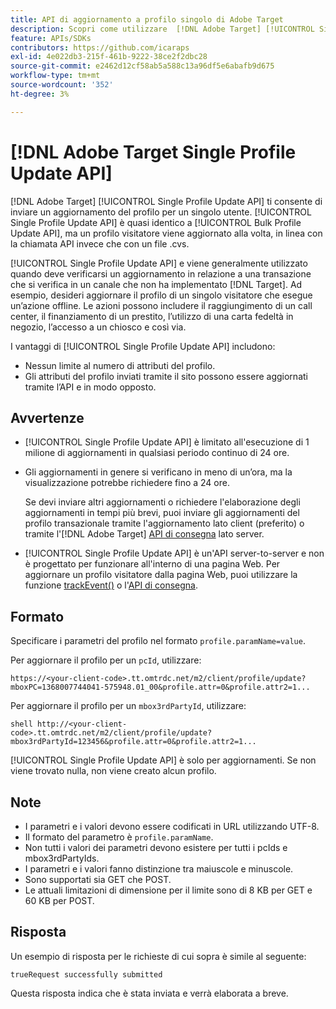 ```yaml
---
title: API di aggiornamento a profilo singolo di Adobe Target
description: Scopri come utilizzare  [!DNL Adobe Target] [!UICONTROL Single Profile Update API] per inviare i dati del profilo di un singolo visitatore a  [!DNL Target].
feature: APIs/SDKs
contributors: https://github.com/icaraps
exl-id: 4e022db3-215f-461b-9222-38ce2f2dbc28
source-git-commit: e2462d12cf58ab5a588c13a96df5e6abafb9d675
workflow-type: tm+mt
source-wordcount: '352'
ht-degree: 3%

---
```


# [!DNL Adobe Target Single Profile Update API]

[!DNL Adobe Target] [!UICONTROL Single Profile Update API] ti consente di inviare un aggiornamento del profilo per un singolo utente. [!UICONTROL Single Profile Update API] è quasi identico a [!UICONTROL Bulk Profile Update API], ma un profilo visitatore viene aggiornato alla volta, in linea con la chiamata API invece che con un file .cvs.

[!UICONTROL Single Profile Update API] e viene generalmente utilizzato quando deve verificarsi un aggiornamento in relazione a una transazione che si verifica in un canale che non ha implementato [!DNL Target]. Ad esempio, desideri aggiornare il profilo di un singolo visitatore che esegue un’azione offline. Le azioni possono includere il raggiungimento di un call center, il finanziamento di un prestito, l’utilizzo di una carta fedeltà in negozio, l’accesso a un chiosco e così via.

I vantaggi di [!UICONTROL Single Profile Update API] includono:

* Nessun limite al numero di attributi del profilo.
* Gli attributi del profilo inviati tramite il sito possono essere aggiornati tramite l’API e in modo opposto.

## Avvertenze

* [!UICONTROL Single Profile Update API] è limitato all&#39;esecuzione di 1 milione di aggiornamenti in qualsiasi periodo continuo di 24 ore.
* Gli aggiornamenti in genere si verificano in meno di un’ora, ma la visualizzazione potrebbe richiedere fino a 24 ore.

  Se devi inviare altri aggiornamenti o richiedere l&#39;elaborazione degli aggiornamenti in tempi più brevi, puoi inviare gli aggiornamenti del profilo transazionale tramite l&#39;aggiornamento lato client (preferito) o tramite l&#39;[!DNL Adobe Target] [API di consegna](/help/dev/implement/delivery-api/overview.md) lato server.

* [!UICONTROL Single Profile Update API] è un&#39;API server-to-server e non è progettato per funzionare all&#39;interno di una pagina Web. Per aggiornare un profilo visitatore dalla pagina Web, puoi utilizzare la funzione [trackEvent()](/help/dev/implement/client-side/atjs/atjs-functions/adobe-target-trackevent.md) o l&#39;[API di consegna](/help/dev/implement/delivery-api/overview.md).

## Formato

Specificare i parametri del profilo nel formato `profile.paramName=value`.

Per aggiornare il profilo per un `pcId`, utilizzare:

``````
https://<your-client-code>.tt.omtrdc.net/m2/client/profile/update?mboxPC=1368007744041-575948.01_00&profile.attr=0&profile.attr2=1...
``````

Per aggiornare il profilo per un `mbox3rdPartyId`, utilizzare:

``````
shell http://<your-client-code>.tt.omtrdc.net/m2/client/profile/update?mbox3rdPartyId=123456&profile.attr=0&profile.attr2=1...
``````

[!UICONTROL Single Profile Update API] è solo per aggiornamenti. Se non viene trovato nulla, non viene creato alcun profilo.

## Note

* I parametri e i valori devono essere codificati in URL utilizzando UTF-8.
* Il formato del parametro è `profile.paramName`.
* Non tutti i valori dei parametri devono esistere per tutti i pcIds e mbox3rdPartyIds.
* I parametri e i valori fanno distinzione tra maiuscole e minuscole.
* Sono supportati sia GET che POST.
* Le attuali limitazioni di dimensione per il limite sono di 8 KB per GET e 60 KB per POST.

## Risposta

Un esempio di risposta per le richieste di cui sopra è simile al seguente:

`trueRequest successfully submitted`

Questa risposta indica che è stata inviata e verrà elaborata a breve.

